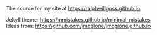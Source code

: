 The source for my site at https://ralphwillgoss.github.io

Jekyll theme: https://mmistakes.github.io/minimal-mistakes   
Ideas from: https://github.com/jmcglone/jmcglone.github.io
